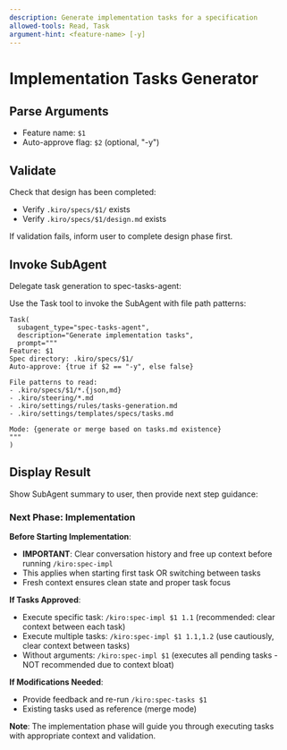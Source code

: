 ```yaml
---
description: Generate implementation tasks for a specification
allowed-tools: Read, Task
argument-hint: <feature-name> [-y]
---
```


# Implementation Tasks Generator

## Parse Arguments
- Feature name: `$1`
- Auto-approve flag: `$2` (optional, "-y")

## Validate
Check that design has been completed:
- Verify `.kiro/specs/$1/` exists
- Verify `.kiro/specs/$1/design.md` exists

If validation fails, inform user to complete design phase first.

## Invoke SubAgent

Delegate task generation to spec-tasks-agent:

Use the Task tool to invoke the SubAgent with file path patterns:

```
Task(
  subagent_type="spec-tasks-agent",
  description="Generate implementation tasks",
  prompt="""
Feature: $1
Spec directory: .kiro/specs/$1/
Auto-approve: {true if $2 == "-y", else false}

File patterns to read:
- .kiro/specs/$1/*.{json,md}
- .kiro/steering/*.md
- .kiro/settings/rules/tasks-generation.md
- .kiro/settings/templates/specs/tasks.md

Mode: {generate or merge based on tasks.md existence}
"""
)
```

## Display Result

Show SubAgent summary to user, then provide next step guidance:

### Next Phase: Implementation

**Before Starting Implementation**:
- **IMPORTANT**: Clear conversation history and free up context before running `/kiro:spec-impl`
- This applies when starting first task OR switching between tasks
- Fresh context ensures clean state and proper task focus

**If Tasks Approved**:
- Execute specific task: `/kiro:spec-impl $1 1.1` (recommended: clear context between each task)
- Execute multiple tasks: `/kiro:spec-impl $1 1.1,1.2` (use cautiously, clear context between tasks)
- Without arguments: `/kiro:spec-impl $1` (executes all pending tasks - NOT recommended due to context bloat)

**If Modifications Needed**:
- Provide feedback and re-run `/kiro:spec-tasks $1`
- Existing tasks used as reference (merge mode)

**Note**: The implementation phase will guide you through executing tasks with appropriate context and validation.
